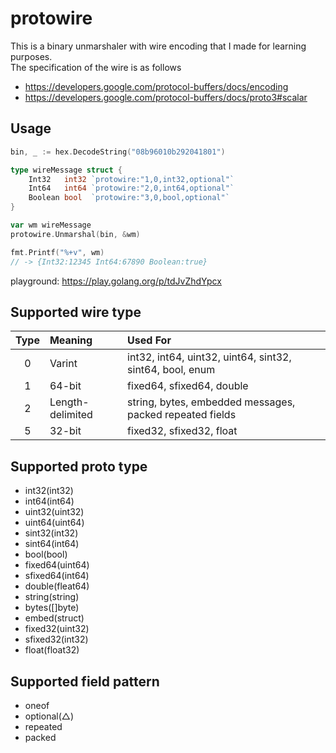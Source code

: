 # protowire

This is a binary unmarshaler with wire encoding that I made for learning purposes.  
The specification of the wire is as follows

- https://developers.google.com/protocol-buffers/docs/encoding
- https://developers.google.com/protocol-buffers/docs/proto3#scalar

## Usage

```go
bin, _ := hex.DecodeString("08b96010b292041801")

type wireMessage struct {
	Int32   int32 `protowire:"1,0,int32,optional"`
	Int64   int64 `protowire:"2,0,int64,optional"`
	Boolean bool  `protowire:"3,0,bool,optional"`
}

var wm wireMessage
protowire.Unmarshal(bin, &wm)

fmt.Printf("%+v", wm)
// -> {Int32:12345 Int64:67890 Boolean:true}
```

playground: https://play.golang.org/p/tdJvZhdYpcx

## Supported wire type

| Type | Meaning | Used For |
| :---: | :--- | :--- |
|0|Varint|int32, int64, uint32, uint64, sint32, sint64, bool, enum|
|1|64-bit|fixed64, sfixed64, double|
|2|Length-delimited|string, bytes, embedded messages, packed repeated fields|
|5|32-bit|fixed32, sfixed32, float|

## Supported proto type

- int32(int32)
- int64(int64)
- uint32(uint32)
- uint64(uint64)
- sint32(int32)
- sint64(int64)
- bool(bool)
- fixed64(uint64)
- sfixed64(int64)
- double(fleat64)
- string(string)
- bytes([]byte)
- embed(struct)
- fixed32(uint32)
- sfixed32(int32)
- float(float32)

## Supported field pattern
- oneof
- optional(△)
- repeated
- packed
